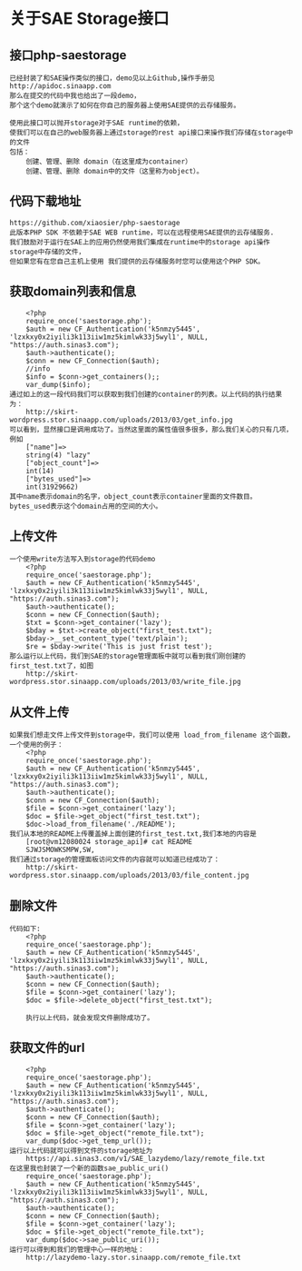#	关于SAE Storage接口

##	接口php-saestorage
	已经封装了和SAE操作类似的接口，demo见以上Github,操作手册见 http://apidoc.sinaapp.com
	那么在提交的代码中我也给出了一段demo，
	那个这个demo就演示了如何在你自己的服务器上使用SAE提供的云存储服务。
	
	使用此接口可以抛开storage对于SAE runtime的依赖，
	使我们可以在自己的web服务器上通过storage的rest api接口来操作我们存储在storage中的文件
	包括：
		创建、管理、删除 domain（在这里成为container）
		创建、管理、删除 domain中的文件（这里称为object）。
##	代码下载地址
	https://github.com/xiaosier/php-saestorage
	此版本PHP SDK 不依赖于SAE WEB runtime，可以在远程使用SAE提供的云存储服务.
	我们鼓励对于运行在SAE上的应用仍然使用我们集成在runtime中的storage api操作storage中存储的文件，
	但如果您有在您自己主机上使用 我们提供的云存储服务时您可以使用这个PHP SDK。

##	获取domain列表和信息
		<?php
		require_once('saestorage.php');
		$auth = new CF_Authentication('k5nmzy5445', 'lzxkxy0x2iyili3k113iiw1mz5kimlwk33j5wyl1', NULL, "https://auth.sinas3.com");
		$auth->authenticate();
		$conn = new CF_Connection($auth);
		//info
		$info = $conn->get_containers();;
		var_dump($info);
	通过如上的这一段代码我们可以获取到我们创建的container的列表。以上代码的执行结果为：
		http://skirt-wordpress.stor.sinaapp.com/uploads/2013/03/get_info.jpg
	可以看到，显然接口是调用成功了。当然这里面的属性值很多很多，那么我们关心的只有几项，例如
		["name"]=>
		string(4) "lazy"
		["object_count"]=>
		int(14)
		["bytes_used"]=>
		int(31929662)
	其中name表示domain的名字，object_count表示container里面的文件数目。
	bytes_used表示这个domain占用的空间的大小。

##	上传文件
	一个使用write方法写入到storage的代码demo
		<?php
		require_once('saestorage.php');
		$auth = new CF_Authentication('k5nmzy5445', 'lzxkxy0x2iyili3k113iiw1mz5kimlwk33j5wyl1', NULL, "https://auth.sinas3.com");
		$auth->authenticate();
		$conn = new CF_Connection($auth);
		$txt = $conn->get_container('lazy');
		$bday = $txt->create_object("first_test.txt");
		$bday->__set_content_type('text/plain');
		$re = $bday->write('This is just frist test');
	那么运行以上代码，我们到SAE的storage管理面板中就可以看到我们刚创建的first_test.txt了，如图
		http://skirt-wordpress.stor.sinaapp.com/uploads/2013/03/write_file.jpg

##	从文件上传
	如果我们想走文件上传文件到storage中，我们可以使用 load_from_filename 这个函数，一个使用的例子：
		<?php
		require_once('saestorage.php');
		$auth = new CF_Authentication('k5nmzy5445', 'lzxkxy0x2iyili3k113iiw1mz5kimlwk33j5wyl1', NULL, "https://auth.sinas3.com");
		$auth->authenticate();
		$conn = new CF_Connection($auth);
		$file = $conn->get_container('lazy');
		$doc = $file->get_object("first_test.txt");
		$doc->load_from_filename('./README');
	我们从本地的README上传覆盖掉上面创建的first_test.txt,我们本地的内容是
		[root@vm12080024 storage_api]# cat README 
		SJWJSMOWKSMPW,SW,
	我们通过storage的管理面板访问文件的内容就可以知道已经成功了：
		http://skirt-wordpress.stor.sinaapp.com/uploads/2013/03/file_content.jpg

##	删除文件
	代码如下:
		<?php
		require_once('saestorage.php');
		$auth = new CF_Authentication('k5nmzy5445', 'lzxkxy0x2iyili3k113iiw1mz5kimlwk33j5wyl1', NULL, "https://auth.sinas3.com");
		$auth->authenticate();
		$conn = new CF_Connection($auth);
		$file = $conn->get_container('lazy');
		$doc = $file->delete_object("first_test.txt");

		执行以上代码，就会发现文件删除成功了。

##	获取文件的url

		<?php
		require_once('saestorage.php');
		$auth = new CF_Authentication('k5nmzy5445', 'lzxkxy0x2iyili3k113iiw1mz5kimlwk33j5wyl1', NULL, "https://auth.sinas3.com");
		$auth->authenticate();
		$conn = new CF_Connection($auth);
		$file = $conn->get_container('lazy');
		$doc = $file->get_object("remote_file.txt");
		var_dump($doc->get_temp_url());
	运行以上代码就可以得到文件的storage地址为
		https://api.sinas3.com/v1/SAE_lazydemo/lazy/remote_file.txt
	在这里我也封装了一个新的函数sae_public_uri()
		require_once('saestorage.php');
		$auth = new CF_Authentication('k5nmzy5445', 'lzxkxy0x2iyili3k113iiw1mz5kimlwk33j5wyl1', NULL, "https://auth.sinas3.com");
		$auth->authenticate();
		$conn = new CF_Connection($auth);
		$file = $conn->get_container('lazy');
		$doc = $file->get_object("remote_file.txt");
		var_dump($doc->sae_public_uri());
	运行可以得到和我们的管理中心一样的地址：
		http://lazydemo-lazy.stor.sinaapp.com/remote_file.txt
#
